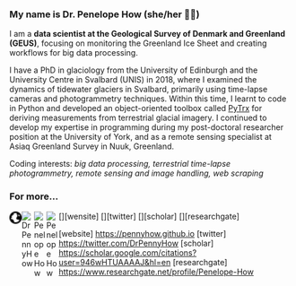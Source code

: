 ### My name is Dr. Penelope How (she/her 🏳️‍🌈) 

I am a **data scientist at the Geological Survey of Denmark and Greenland (GEUS)**, focusing on monitoring the Greenland Ice Sheet and creating workflows for big data processing. 

I have a PhD in glaciology from the University of Edinburgh and the University Centre in Svalbard (UNIS) in 2018, where I examined the dynamics of tidewater glaciers in Svalbard, primarily using time-lapse cameras and photogrammetry techniques. Within this time, I learnt to code in Python and developed an object-oriented toolbox called [PyTrx](https://github.com/PennyHow/PyTrx) for deriving measurements from terrestrial glacial imagery. I continued to develop my expertise in programming during my post-doctoral researcher position at the University of York, and as a remote sensing specialist at Asiaq Greenland Survey in Nuuk, Greenland.

Coding interests: *big data processing, terrestrial time-lapse photogrammetry, remote sensing and image handling, web scraping*

### For more…
 [<img align="left" alt="pennyhow.github.io" width="22px" src="https://raw.githubusercontent.com/iconic/open-iconic/master/svg/globe.svg" />][wensite]
 [<img align="left" alt="DrPennyHow" width="22px" src="https://cdn.jsdelivr.net/npm/simple-icons@v3/icons/twitter.svg" />][twitter]
 [<img align="left" alt="Penelope How" width="22px" src="https://cdn.jsdelivr.net/npm/simple-icons@3.13.0/icons/googlescholar.svg" />][scholar]
 [<img align="left" alt="Penelope How" width="22px" src="https://cdn.jsdelivr.net/npm/simple-icons@3.13.0/icons/researchgate.svg" />][researchgate]

[website] https://pennyhow.github.io
[twitter] https://twitter.com/DrPennyHow
[scholar] https://scholar.google.com/citations?user=946wHTUAAAAJ&hl=en
[researchgate] https://www.researchgate.net/profile/Penelope-How
